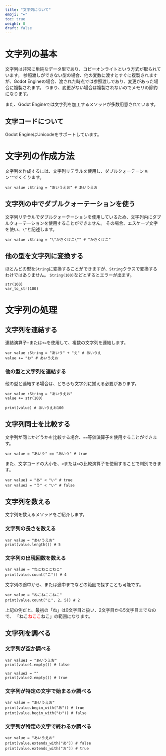 ```yaml
---
title: "文字列について"
emoji: "✒"
toc: true
weight: 0
draft: false
---
```


# 文字列の基本

文字列は非常に単純なデータ型であり、コピーオンライトという方式が取られています。
参照渡しができない型の場合、他の変数に渡すとすぐに複製されますが、Godot Engineの場合、渡された時点では参照渡しであり、変更があった場合に複製されます。
つまり、変更がない場合は複製されないのでメモリの節約になります。

また、Godot Engineでは文字列を加工するメソッドが多数用意されています。

## 文字コードについて

Godot EngineはUnicodeをサポートしています。

# 文字列の作成方法

文字列を作成するには、文字列リテラルを使用し、ダブルクォーテーション`""`でくくります。

```gdscript
var value :String = "あいうえお" # あいうえお
```

## 文字列の中でダブルクォーテーションを使う

文字列リテラルでダブルクォーテーションを使用しているため、文字列内にダブルクォーテーションを使用することができません。
その場合、エスケープ文字を使い、`\"`と記述します。

```gdscript
var value :String = "\"かきくけこ\"" # "かきくけこ"
```

## 他の型を文字列に変換する

ほとんどの型を`String`に変換することができますが、`String`クラスで変換するわけではありません。
`String(100)`などとするとエラーが出ます。

```
str(100)
var_to_str(100)
```

# 文字列の処理

## 文字列を連結する

連結演算子`+`または`+=`を使用して、複数の文字列を連結します。

```gdscript
var value :String = "あいう" + "え" # あいうえ
value += "お" # あいうえお
```

### 他の型と文字列を連結する

他の型と連結する場合は、どちらも文字列に揃える必要があります。

```gdscript
var value :String = "あいうえお"
value += str(100)

print(value) # あいうえお100
```

## 文字列同士を比較する

文字列が同じかどうかを比較する場合、`==`等価演算子を使用することができます。

```gdscript
var value = "あいう" == "あいう" # true
```

また、文字コードの大小を、`<`または`>`の比較演算子を使用することで判別できます。

```gdscript
var value1 = "あ" < "い" # true
var value2 = "う" < "い" # false
```


## 文字列を数える

文字列を数えるメソッドをご紹介します。

### 文字列の長さを数える

```gdscript
var value = "あいうえお"
print(value.length()) # 5
```

### 文字列の出現回数を数える

```gdscript
var value = "ねこねここねこ"
print(value.count("こ")) # 4
```

文字列の途中から、または途中までなどの範囲で探すことも可能です。

```gdscript
var value = "ねこねここねこ"
print(value.count("こ", 2, 5)) # 2
```

上記の例だと、最初の「ね」は0文字目と扱い、2文字目から5文字目までなので、
「ねこ<span style="color:red">ねここ</span>ねこ」の範囲になります。

## 文字列を調べる

### 文字列が空か調べる

```gdscript
var value1 = "あいうえお"
print(value1.empty()) # false

var value2 = ""
print(value2.empty()) # true
```

### 文字列が特定の文字で始まるか調べる

```gdscript
var value = "あいうえお"
print(value.begin_with("あ")) # true
print(value.begin_with("お")) # false
```


### 文字列が特定の文字で終わるか調べる

```gdscript
var value = "あいうえお"
print(value.extends_with("あ")) # false
print(value.extends_with("お")) # true
```